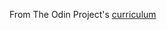 From The Odin Project's [curriculum](https://www.theodinproject.com/courses/html-and-css/lessons/html-forms)
